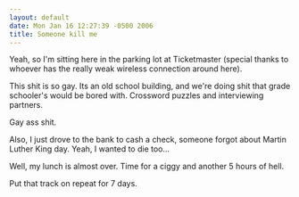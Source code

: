 ```yaml
---
layout: default
date: Mon Jan 16 12:27:39 -0500 2006
title: Someone kill me
---
```


Yeah, so I'm sitting here in the parking lot at Ticketmaster (special thanks
to whoever has the really weak wireless connection around here).

This shit is so gay.  Its an old school building, and we're doing shit that
grade schooler's would be bored with.  Crossword puzzles and interviewing
partners.

Gay ass shit.

Also, I just drove to the bank to cash a check, someone forgot about Martin
Luther King day.  Yeah, I wanted to die too...

Well, my lunch is almost over.  Time for a ciggy and another 5 hours of hell.

Put that track on repeat for 7 days.
